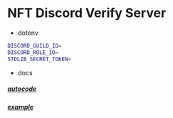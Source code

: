 # NFT Discord Verify Server

- dotenv

```sh
DISCORD_GUILD_ID=
DISCORD_ROLE_ID=
STDLIB_SECRET_TOKEN=
```

- docs
##### [autocode](https://autocode.com/lib/discord/guilds/)
##### [example](https://flowtys.medium.com/discord-nft-ownership-verification-2-0-4325ff92e9e2)

